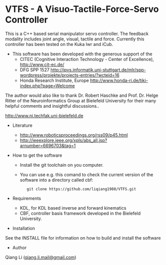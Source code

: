 # VTFS - A Visuo-Tactile-Force-Servo Controller

This is a C++ based serial manipulator servo controller. The feedback modality 
includes joint angle, visual, tactile and force. Currently
this controller has been tested on the Kuka lwr and iCub.

- This software has been developed with the generous support of the
  - CITEC (Cognitive Interaction Technology - Center of Excellence),
               http://www.cit-ec.de/
  - DFG SPP 1527
               http://ipvs.informatik.uni-stuttgart.de/mlr/spp-wordpress/projekte/projects-entries/?wcteid=16
  - Honda Research Institute, Europe
               http://www.honda-ri.de/tiki-index.php?page=Welcome



The author would also like to thank 
Dr. Robert Haschke and Prof. Dr. Helge Ritter of the 
Neuroinformatics Group at Bielefeld University for their 
many helpful comments and insightful discussions..

http://www.ni.techfak.uni-bielefeld.de

- Literature

  - http://www.roboticsproceedings.org/rss09/p45.html
  - http://ieeexplore.ieee.org/xpls/abs_all.jsp?arnumber=6696703&tag=1

- How to get the software

  - Install the git toolchain on you computer. 
  - You can use e.g. this comand to check the current version of the software into a directory called cbf:

           git clone https://github.com/liqiang1980/VTFS.git

- Requirements

  - KDL, for KDL based inverse and forward kinematics
  - CBF, controller basis framework developed in the Bielefeld University.


- Installation

See the INSTALL file for information on how to build and 
install the software

- Author

Qiang Li (qiang.li.mail@gmail.com)